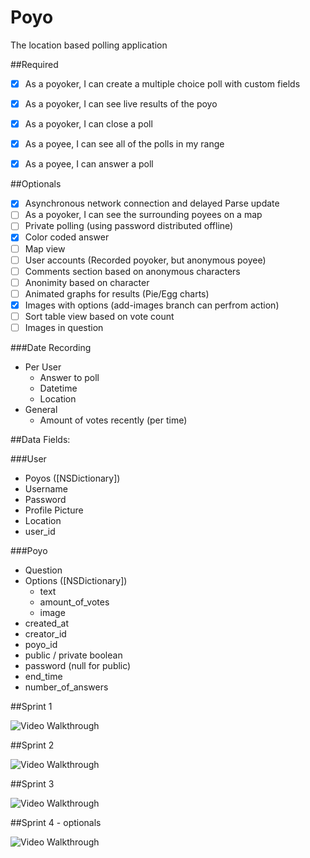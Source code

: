 # Poyo
The location based polling application

##Required
- [x] As a poyoker, I can create a multiple choice poll with custom fields
- [x] As a poyoker, I can see live results of the poyo
- [x] As a poyoker, I can close a poll
- [x] As a poyee, I can see all of the polls in my range
- [x] As a poyee, I can answer a poll


##Optionals
- [x] Asynchronous network connection and delayed Parse update
- [ ] As a poyoker, I can see the surrounding poyees on a map
- [ ] Private polling (using password distributed offline)
- [x] Color coded answer
- [ ] Map view
- [ ] User accounts (Recorded poyoker, but anonymous poyee)
- [ ] Comments section based on anonymous characters
- [ ] Anonimity based on character
- [ ] Animated graphs for results (Pie/Egg charts)
- [x] Images with options (add-images branch can perfrom action)
- [ ] Sort table view based on vote count
- [ ] Images in question

###Date Recording
* Per User
  * Answer to poll
  * Datetime
  * Location
* General
  * Amount of votes recently (per time)

##Data Fields:

###User
* Poyos ([NSDictionary])
* Username
* Password
* Profile Picture
* Location
* user_id

###Poyo
* Question
* Options ([NSDictionary])
  * text
  * amount_of_votes
  * image
* created_at
* creator_id
* poyo_id
* public / private boolean
* password (null for public)
* end_time
* number_of_answers

##Sprint 1

<img src='http://i.imgur.com/BCLkOxh.gif' title='Video Walkthrough' width='' alt='Video Walkthrough' />

##Sprint 2

<img src='http://i.imgur.com/VBp6NQ9.gif' title='Video Walkthrough' width='' alt='Video Walkthrough' />

##Sprint 3

<img src='http://i.imgur.com/TUZTFTh.gif' title='Video Walkthrough' width='' alt='Video Walkthrough' />

##Sprint 4 - optionals

<img src='http://i.imgur.com/9VccgIu.gif' title='Video Walkthrough' width='' alt='Video Walkthrough' />

